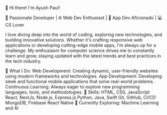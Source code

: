 👋 Hi there! I'm Ayush Paul!

🚀 Passionate Developer | 🌐 Web Dev Enthusiast | 📱 App Dev Aficionado | 💻 CS Lover

I love diving deep into the world of coding, exploring new technologies, and building innovative solutions. Whether it's crafting responsive web applications or developing cutting-edge mobile apps, I'm always up for a challenge. My enthusiasm for computer science drives me to constantly learn and grow, staying updated with the latest trends and best practices in the tech industry.

💼 What I Do:
Web Development: Creating dynamic, user-friendly websites using modern frameworks and technologies.
App Development: Developing sleek and functional mobile applications that solve real-world problems.
Continuous Learning: Always eager to explore new programming languages, tools, and methodologies.
🌟 Skills:
HTML, CSS, JavaScript
React, NextJs, 
Node.js, Express.js
Python, Java, Swift
Git, GitHub, CI/CD
MongoDB, Firebase
React Native
🌱 Currently Exploring:
Machine Learning and AI
<!---
AyushPaul323/AyushPaul323 is a ✨ special ✨ repository because its `README.md` (this file) appears on your GitHub profile.
You can click the Preview link to take a look at your changes.
--->
